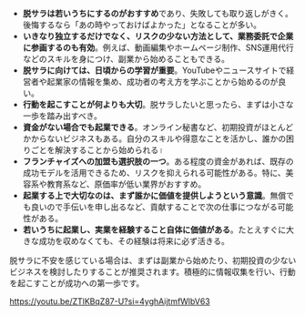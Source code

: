 

- **脱サラは若いうちにするのがおすすめ**であり、失敗しても取り返しがきく。後悔するなら「あの時やっておけばよかった」となることが多い。
- **いきなり独立するだけでなく、リスクの少ない方法として、業務委託で企業に参画するのも有効**。例えば、動画編集やホームページ制作、SNS運用代行などのスキルを身につけ、副業から始めることもできる。
- **脱サラに向けては、日頃からの学習が重要**。YouTubeやニュースサイトで経営者や起業家の情報を集め、成功者の考え方を学ぶことから始めるのが良い。
- **行動を起こすことが何よりも大切**。脱サラしたいと思ったら、まずは小さな一歩を踏み出すべき。
- **資金がない場合でも起業できる**。オンライン秘書など、初期投資がほとんどかからないビジネスもある。自分のスキルや得意なことを活かし、誰かの困りごとを解決することから始められる।
- **フランチャイズへの加盟も選択肢の一つ**。ある程度の資金があれば、既存の成功モデルを活用できるため、リスクを抑えられる可能性がある。特に、美容系や教育系など、原価率が低い業界がおすすめ。
- **起業する上で大切なのは、まず誰かに価値を提供しようという意識**。無償でも良いので手伝いを申し出るなど、貢献することで次の仕事につながる可能性がある。
- **若いうちに起業し、実業を経験すること自体に価値がある**。たとえすぐに大きな成功を収めなくても、その経験は将来に必ず活きる。

脱サラに不安を感じている場合は、まずは副業から始めたり、初期投資の少ないビジネスを検討したりすることが推奨されます。積極的に情報収集を行い、行動を起こすことが成功への第一歩です。

https://youtu.be/ZTlKBqZ87-U?si=4yghAijtmfWlbV63